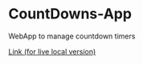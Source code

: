 # CountDowns-App
WebApp to manage countdown timers

[Link (for live local version)](https://countdowns.p-kin.com)

